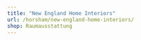 ```yaml
---
title: "New England Home Interiors"
url: /horsham/new-england-home-interiors/
shop: Raumausstattung
---
```

